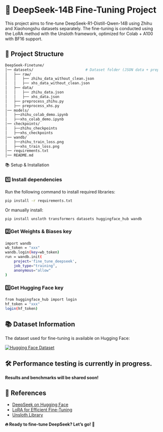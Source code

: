 # 🚀 DeepSeek-14B Fine-Tuning Project
This project aims to fine-tune DeepSeek-R1-Distill-Qwen-14B using Zhihu and Xiaohongshu datasets separately. The fine-tuning is conducted using the LoRA method with the Unsloth framework, optimized for Colab + A100 with BF16 support. 

## 📁 Project Structure
```bash
DeepSeek-Finetune/
│── datasets/                        # Dataset folder (JSON data + preprocessing scripts)
│   ├── raw/                         
│   │   ├── zhihu_data_without_clean.json         
│   │   ├── xhs_data_without_clean.json            
│   ├── data/                         
│   │   ├── zhihu_data.json          
│   │   ├── xhs_data.json            
│   ├── preprocess_zhihu.py          
│   ├── preprocess_xhs.py    
│── models/                                         
│   ├──zhihu_colab_demo.ipynb            
│   ├──xhs_colab_demo.ipynb
│── checkpoints/                       
│   ├──zhihu_checkpoints            
│   ├──xhs_checkpoints
│── wandb/                       
│   ├──zhihu_train_loss.png           
│   ├──xhs_train_loss.png                   
│── requirements.txt                 
│── README.md                        
```

📚 Setup & Installation
### 1️⃣ Install dependencies
Run the following command to install required libraries:
```bash
pip install -r requirements.txt
```
Or manually install:
```
pip install unsloth transformers datasets huggingface_hub wandb
```
### 2️⃣Get Weights & Biases key
```bash
import wandb
wb_token = "xxx"
wandb.login(key=wb_token)
run = wandb.init(
    project='fine_tune_deepseek',
    job_type="training",
    anonymous="allow"
)
```
### 3️⃣Get Hugging Face key
```bash
from huggingface_hub import login
hf_token = "xxx"
login(hf_token)
```
## 📚 Dataset Information
The dataset used for fine-tuning is available on Hugging Face:  

[![Hugging Face Dataset](https://img.shields.io/badge/HuggingFace-Dataset-yellow)](https://huggingface.co/datasets/Congliu/Chinese-DeepSeek-R1-Distill-data-110k)

## 🛠 Performance testing is currently in progress.
**Results and benchmarks will be shared soon!**

## 🔗 References
* [DeepSeek on Hugging Face](https://huggingface.co/deepseek-ai)
* [LoRA for Efficient Fine-Tuning](https://arxiv.org/abs/2106.09685)
* [Unsloth Library](https://github.com/unslothai/unsloth)

**🔥 Ready to fine-tune DeepSeek? Let’s go! 🚀**

